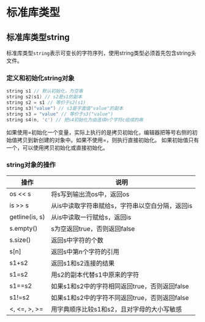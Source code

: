 # 标准库类型

## 标准库类型string

标准库类型`string`表示可变长的字符序列，使用string类型必须首先包含string头文件。

### 定义和初始化string对象

```cpp
string s1 // 默认初始化，为空串
string s2(s1) // s2是s1的副本
string s2 = s1 // 等价于s2(s1)
string s3("value") // s3是字面值"value"的副本
string s3 = "value" // 等价于s3("value")
string s4(n, 'c') // 把s4初始化为由连续n个字符c组成的串
```

如果使用=初始化一个变量，实际上执行的是拷贝初始化，编辑器把等号右侧的初始值拷贝到新创建的对象中。如果不使用=，则执行直接初始化。
如果初始值只有一个，可以使用拷贝初始化或直接初始化。

### string对象的操作

| 操作 | 说明 |
| - | - |
|os << s| 将s写到输出流os中，返回os|
|is >> s| 从is中读取字符串赋给s，字符串以空白分隔，返回is|
|getline(is, s)| 从is中读取一行赋给s，返回is|
|s.empty()| s为空返回true，否则返回false|
|s.size()| 返回s中字符的个数|
|s[n]| 返回s中第n个字符的引用|
|s1+s2| 返回s1和s2连接的结果|
|s1=s2| 用s2的副本代替s1中原来的字符|
|s1==s2| 如果s1和s2中的字符相同返回true，否则返回false|
|s1!=s2| 如果s1和s2中的字符不同返回true，否则返回false|
|<, <=, >, >=| 用字典顺序比较s1和s2，且对字母的大小写敏感|

